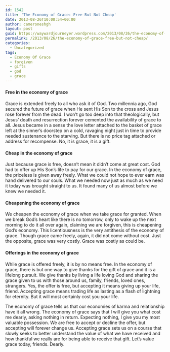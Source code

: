 ```yaml
---
id: 1542
title: 'The Economy of Grace: Free But Not Cheap'
date: 2013-08-26T10:00:54+00:00
author: cameroneshgh
layout: post
guid: https://waywardjourneyer.wordpress.com/2013/08/26/the-economy-of-grace-free-but-not-cheap/
permalink: /2013/08/26/the-economy-of-grace-free-but-not-cheap/
categories:
  - Uncategorized
tags:
  - Economy Of Grace
  - forgiven
  - gifts
  - god
  - grace
---
```

<!-- instagram error: invalid instagram resource -->

#### Free in the economy of grace

Grace is extended freely to all who ask it of God. Two millennia ago, God secured the future of grace when He sent His Son to the cross and Jesus rose forever from the dead. I won’t go too deep into that theologically, but Jesus’ death and resurrection forever cemented the availability of grace to all. Jesus became in a sense the love letter attached to the basket of grace left at the sinner’s doorstep on a cold, ravaging night just in time to provide needed sustenance to the starving. But there is no price tag attached or address for recompense. No, it is grace, it is a gift.

#### Cheap in the economy of grace

Just because grace is free, doesn’t mean it didn’t come at great cost. God had to offer up His Son’s life to pay for our grace. In the economy of grace, the priceless is given away freely. What we could not hope to ever earn was hand delivered to our souls. What we needed now just as much as we need it today was brought straight to us. It found many of us almost before we knew we needed it.

#### Cheapening the economy of grace

We cheapen the economy of grace when we take grace for granted. When we break God’s heart like there is no tomorrow, only to wake up the next morning to do it all over again, claiming we are forgiven, this is cheapening God’s economy. This licentiousness is the very antithesis of the economy of grace. Though grace came freely, again, it did not come without cost. Just the opposite, grace was very costly. Grace was costly as could be.

#### Offerings in the economy of grace

While grace is offered freely, it is by no means free. In the economy of grace, there is but one way to give thanks for the gift of grace and it is a lifelong pursuit. We give thanks by living a life loving God and sharing the grace given to us with those around us, family, friends, loved ones, strangers. Yes, the offer is free, but accepting it means giving up your life, friend. Accepting grace means trading life as lasting as a flash of lightning for eternity. But it will most certainly cost you your life.

The economy of grace tells us that our economies of karma and relationship have it all wrong. The economy of grace says that I will give you what cost me dearly, asking nothing in return. Expecting nothing, I give you my most valuable possession. We are free to accept or decline the offer, but accepting will forever change us. Accepting grace sets us on a course that slowly seeks to better understand the value of what we have received and how thankful we really are for being able to receive that gift. Let’s value grace today, friends. Dearly.